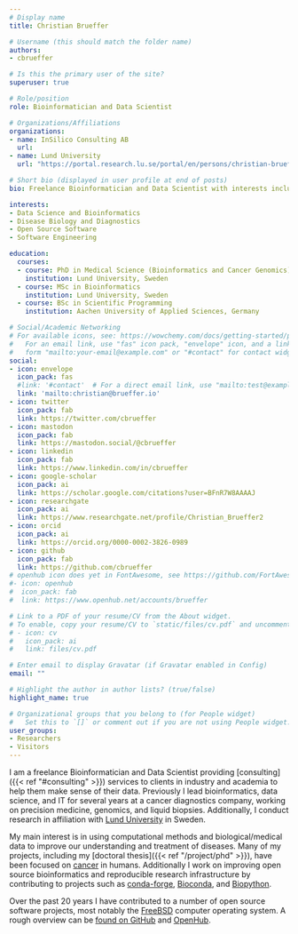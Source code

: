 ```yaml
---
# Display name
title: Christian Brueffer

# Username (this should match the folder name)
authors:
- cbrueffer

# Is this the primary user of the site?
superuser: true

# Role/position
role: Bioinformatician and Data Scientist

# Organizations/Affiliations
organizations:
- name: InSilico Consulting AB
  url:
- name: Lund University
  url: "https://portal.research.lu.se/portal/en/persons/christian-brueffer"

# Short bio (displayed in user profile at end of posts)
bio: Freelance Bioinformatician and Data Scientist with interests including disease biology and diagnostics, particularly in cancer, and open source bioinformatics.

interests:
- Data Science and Bioinformatics
- Disease Biology and Diagnostics
- Open Source Software
- Software Engineering

education:
  courses:
  - course: PhD in Medical Science (Bioinformatics and Cancer Genomics)
    institution: Lund University, Sweden
  - course: MSc in Bioinformatics
    institution: Lund University, Sweden
  - course: BSc in Scientific Programming
    institution: Aachen University of Applied Sciences, Germany

# Social/Academic Networking
# For available icons, see: https://wowchemy.com/docs/getting-started/page-builder/#icons
#   For an email link, use "fas" icon pack, "envelope" icon, and a link in the
#   form "mailto:your-email@example.com" or "#contact" for contact widget.
social:
- icon: envelope
  icon_pack: fas
  #link: '#contact'  # For a direct email link, use "mailto:test@example.org".
  link: 'mailto:christian@brueffer.io'
- icon: twitter
  icon_pack: fab
  link: https://twitter.com/cbrueffer
- icon: mastodon
  icon_pack: fab
  link: https://mastodon.social/@cbrueffer
- icon: linkedin
  icon_pack: fab
  link: https://www.linkedin.com/in/cbrueffer
- icon: google-scholar
  icon_pack: ai
  link: https://scholar.google.com/citations?user=BFnR7W8AAAAJ
- icon: researchgate
  icon_pack: ai
  link: https://www.researchgate.net/profile/Christian_Brueffer2
- icon: orcid
  icon_pack: ai
  link: https://orcid.org/0000-0002-3826-0989
- icon: github
  icon_pack: fab
  link: https://github.com/cbrueffer
# openhub icon does yet in FontAwesome, see https://github.com/FortAwesome/Font-Awesome/issues/8347
#- icon: openhub
#  icon_pack: fab
#  link: https://www.openhub.net/accounts/brueffer

# Link to a PDF of your resume/CV from the About widget.
# To enable, copy your resume/CV to `static/files/cv.pdf` and uncomment the lines below.
# - icon: cv
#   icon_pack: ai
#   link: files/cv.pdf

# Enter email to display Gravatar (if Gravatar enabled in Config)
email: ""

# Highlight the author in author lists? (true/false)
highlight_name: true

# Organizational groups that you belong to (for People widget)
#   Set this to `[]` or comment out if you are not using People widget.
user_groups:
- Researchers
- Visitors
---
```


I am a freelance Bioinformatician and Data Scientist providing [consulting]({{< ref "#consulting" >}}) services to clients in industry and academia to help them make sense of their data.
Previously I lead bioinformatics, data science, and IT for several years at a cancer diagnostics company, working on precision medicine, genomics, and liquid biopsies.
Additionally, I conduct research in affiliation with [Lund University](https://portal.research.lu.se/portal/en/persons/christian-brueffer) in Sweden.

My main interest is in using computational methods and biological/medical data to improve our understanding and treatment of diseases.
Many of my projects, including my [doctoral thesis]({{< ref "/project/phd" >}}), have been focused on [cancer](tag/cancer) in humans.
Additionally I work on improving open source bioinformatics and reproducible research infrastructure
by contributing to projects such as [conda-forge](https://conda-forge.org/), [Bioconda](https://bioconda.github.io/), and [Biopython](https://biopython.org/).

Over the past 20 years I have contributed to a number of open source software projects, most notably the [FreeBSD](https://www.freebsd.org/) computer operating system.
A rough overview can be [found on GitHub](https://github.com/cbrueffer) and [OpenHub](https://www.openhub.net/accounts/brueffer).
